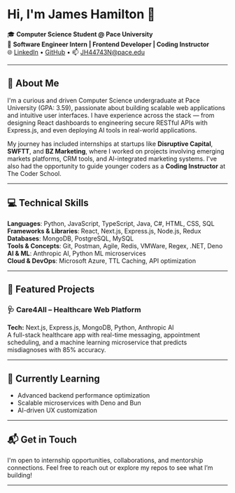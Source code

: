 # Hi, I'm James Hamilton 👋

🎓 **Computer Science Student @ Pace University**  
💼 **Software Engineer Intern | Frontend Developer | Coding Instructor**  
🌐 [LinkedIn](https://www.linkedin.com/in/james-hamilton-499514293/) • [GitHub](https://github.com/JamesCHamilton) • 📫 JH44743N@pace.edu

---

## 🚀 About Me

I'm a curious and driven Computer Science undergraduate at Pace University (GPA: 3.59), passionate about building scalable web applications and intuitive user interfaces. I have experience across the stack — from designing React dashboards to engineering secure RESTful APIs with Express.js, and even deploying AI tools in real-world applications.

My journey has included internships at startups like **Disruptive Capital**, **SWFTT**, and **BZ Marketing**, where I worked on projects involving emerging markets platforms, CRM tools, and AI-integrated marketing systems. I've also had the opportunity to guide younger coders as a **Coding Instructor** at The Coder School.

---

## 💻 Technical Skills

**Languages**: Python, JavaScript, TypeScript, Java, C#, HTML, CSS, SQL  
**Frameworks & Libraries**: React, Next.js, Express.js, Node.js, Redux  
**Databases**: MongoDB, PostgreSQL, MySQL  
**Tools & Concepts**: Git, Postman, Agile, Redis, VMWare, Regex, .NET, Deno  
**AI & ML**: Anthropic AI, Python ML microservices  
**Cloud & DevOps**: Microsoft Azure, TTL Caching, API optimization

---

## 🔧 Featured Projects

### 🩺 Care4All – Healthcare Web Platform  
**Tech:** Next.js, Express.js, MongoDB, Python, Anthropic AI  
A full-stack healthcare app with real-time messaging, appointment scheduling, and a machine learning microservice that predicts misdiagnoses with 85% accuracy.


---

## 🌱 Currently Learning
- Advanced backend performance optimization
- Scalable microservices with Deno and Bun
- AI-driven UX customization

---

## 📬 Get in Touch

I'm open to internship opportunities, collaborations, and mentorship connections. Feel free to reach out or explore my repos to see what I’m building!

---

